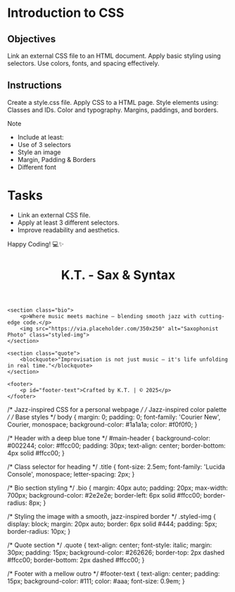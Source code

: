 # Introduction to CSS

## Objectives
Link an external CSS file to an HTML document.
Apply basic styling using selectors.
Use colors, fonts, and spacing effectively.

## Instructions

Create a style.css file.
Apply CSS to a HTML page.
Style elements using:
Classes and IDs.
Color and typography.
Margins, paddings, and borders.

>[!NOTE]
>  - Include at least:
>  - Use of 3 selectors
>  - Style an image
>  - Margin, Padding & Borders
>  - Different font

# Tasks
 - Link an external CSS file.
 - Apply at least 3 different selectors.
 - Improve readability and aesthetics.

Happy Coding! 💻✨


<!DOCTYPE html>
<html lang="en">
<head>
    <meta charset="UTF-8">
    <meta name="viewport" content="width=device-width, initial-scale=1.0">
    <title>K.T. | Saxophonist & Technologist</title>
    <link rel="stylesheet" href="style.css">
</head>
<body>
    <header id="main-header">
        <h1 class="title">K.T. - Sax & Syntax</h1>
    </header>

    <section class="bio">
        <p>Where music meets machine — blending smooth jazz with cutting-edge code.</p>
        <img src="https://via.placeholder.com/350x250" alt="Saxophonist Photo" class="styled-img">
    </section>

    <section class="quote">
        <blockquote>"Improvisation is not just music — it's life unfolding in real time."</blockquote>
    </section>

    <footer>
        <p id="footer-text">Crafted by K.T. | © 2025</p>
    </footer>
</body>
</html>

/* Jazz-inspired CSS for a personal webpage */
/* Jazz-inspired color palette */
/* Base styles */
body {
    margin: 0;
    padding: 0;
    font-family: 'Courier New', Courier, monospace;
    background-color: #1a1a1a;
    color: #f0f0f0;
}

/* Header with a deep blue tone */
#main-header {
    background-color: #002244;
    color: #ffcc00;
    padding: 30px;
    text-align: center;
    border-bottom: 4px solid #ffcc00;
}

/* Class selector for heading */
.title {
    font-size: 2.5em;
    font-family: 'Lucida Console', monospace;
    letter-spacing: 2px;
}

/* Bio section styling */
.bio {
    margin: 40px auto;
    padding: 20px;
    max-width: 700px;
    background-color: #2e2e2e;
    border-left: 6px solid #ffcc00;
    border-radius: 8px;
}

/* Styling the image with a smooth, jazz-inspired border */
.styled-img {
    display: block;
    margin: 20px auto;
    border: 6px solid #444;
    padding: 5px;
    border-radius: 10px;
}

/* Quote section */
.quote {
    text-align: center;
    font-style: italic;
    margin: 30px;
    padding: 15px;
    background-color: #262626;
    border-top: 2px dashed #ffcc00;
    border-bottom: 2px dashed #ffcc00;
}

/* Footer with a mellow outro */
#footer-text {
    text-align: center;
    padding: 15px;
    background-color: #111;
    color: #aaa;
    font-size: 0.9em;
}


